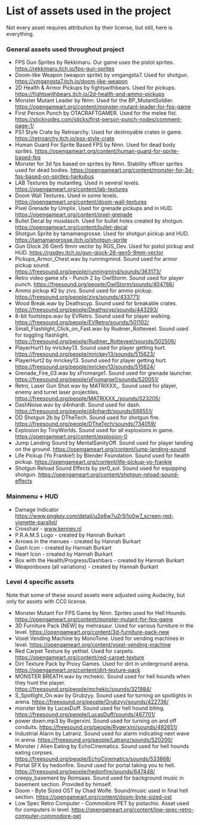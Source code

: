 # List of assets used in the project
Not every asset requires attribution by their license, but still, here is everything.
### General assets used throughout project
- FPS Gun Sprites by Rekkimaru. Our game uses the pistol sprites. https://rekkimaru.itch.io/fps-gun-sprites
- Doom-like Weapon (weapon sprite) by vmgangsta7. Used for shotgun. https://vmgangsta7.itch.io/doom-like-weapon
- 2D Health & Armor Pickups by fightswithbears. Used for pickups. https://fightswithbears.itch.io/2d-health-and-ammo-pickups
- Monster Mutant Leader by Nmn. Used for the BP_MutantSoldier. https://opengameart.org/content/monster-mutant-leader-for-fps-game
- First Person Punch by OTACRAFTGAMER. Used for the melee fist. https://sticknodes.com/sticks/first-person-punch-nodes/comment-page-1/
- PS1 Style Crate by Retroarchy. Used for destroyable crates in game. https://retroarchy.itch.io/psx-style-crate
- Human Guard For Sprite Based FPS by Nmn. Used for dead body sprites. https://opengameart.org/content/human-guard-for-sprite-based-fps
- Monster for 3d fps based on sprites by Nmn. Stability officer sprites used for dead bodies. https://opengameart.org/content/monster-for-3d-fps-based-on-sprites-harkubus
- LAB Textures by mutantleg. Used in several levels. https://opengameart.org/content/lab-textures
- Doom Wall Textures. Used in some levels. https://opengameart.org/content/doom-wall-textures
- Pixel Grenade by Umplix. Used for grenade pickups and in HUD. https://opengameart.org/content/pixel-grenade
- Bullet Decal by musdasch. Used for bullet holes created by shotgun. https://opengameart.org/content/bullet-decal
- Shotgun Sprite by tamamangrosse. Used for shotgun pickup and HUD. https://tamamangrosse.itch.io/shotgun-sprite
- Gun Glock 26 Gen5 9mm vector by RGS_Dev. Used for pistol pickup and HUD. https://rgsdev.itch.io/gun-glock-26-gen5-9mm-vector
- Pickups_Armor_Chest.wav by runningmind. Sound used for armor pickup sound. https://freesound.org/people/runningmind/sounds/363173/
- Retro video game sfx - Punch 2 by OwlStorm. Sound used for player punch. https://freesound.org/people/OwlStorm/sounds/404766/
- Ammo pickup #2 by zivs. Sound used for ammo pickup. https://freesound.org/people/zivs/sounds/433771/
- Wood Break.wav by Deathscyp. Sound used for breakable crates. https://freesound.org/people/Deathscyp/sounds/443293/
- 8-bit footsteps.wav by EVRetro. Sound used for player walking. https://freesound.org/people/EVRetro/sounds/501102/
- Small_Flashlight_Click_on_Fast.wav by Rudmer_Rotteveel. Sound used for toggling flashlight. https://freesound.org/people/Rudmer_Rotteveel/sounds/502506/
- PlayerHurt1 by mrickey13. Sound used for player getting hurt. https://freesound.org/people/mrickey13/sounds/515623/
- PlayerHurt2 by mrickey13. Sound used for player getting hurt. https://freesound.org/people/mrickey13/sounds/515624/
- Grenade_Fire_03.wav by xFromarge1. Sound used for grenade launcher. https://freesound.org/people/xFromarge1/sounds/520051/
- Retro, Laser Gun Shot.wav by MATRIXXX_. Sound used for player, enemy and turret laser projectiles. https://freesound.org/people/MATRIXXX_/sounds/523205/
- DashNoise.wav by d4nhardt. Sound used for dash. https://freesound.org/people/d4nhardt/sounds/688551/
- DD Shotgun 2b by DTheTech. Sound used for shotgun fire. https://freesound.org/people/DTheTech/sounds/734059/
- Explosion by TinyWorlds. Sound used for all explosions in game. https://opengameart.org/content/explosion-0
- Jump Landing Sound by MentalSanityOff. Sound used for player landing on the ground. https://opengameart.org/content/jump-landing-sound
- Life Pickup (Yo Frankie!) by Blender Foundation. Sound used for health pickup. https://opengameart.org/content/life-pickup-yo-frankie
- Shotgun Reload Sound Effects by zer0_sol. Sound used for equipping shotgun. https://opengameart.org/content/shotgun-reload-sound-effects

### Mainmenu + HUD
- Damage Indicator https://www.pngkey.com/detail/u2e6w7u2r5i1o0w7_screen-red-vignette-parallel/
- Crosshair - www.kenney.nl
- P.R.A.M.S Logo - created by Hannah Burkart
- Arrows in the menues - created by Hannah Burkart
- Dash Icon - created by Hannah Burkart
- Heart Icon - created by Hannah Burkart
- Box with the Health/Progress/Dashbars - created by Hannah Burkart
- Weaponboxes (all variations) - created by Hannah Burkart

### Level 4 specific assets
Note that some of these sound assets were adjusted using Audacity, but only for assets with CC0 license.
- Monster Mutant For FPS Game by Nmn. Sprites used for Hell Hounds. https://opengameart.org/content/monster-mutant-for-fps-game
- 3D Furniture Pack [NEW] by mehrasaur. Used for various furniture in the level. https://opengameart.org/content/3d-furniture-pack-new
- Voxel Vending Machine by MonoTone. Used for vending machines in level. https://opengameart.org/content/voxel-vending-machine
- Red Carpet Texture by yethiel. Used for carpets. https://opengameart.org/content/red-carpet-texture
- Dirt Texture Pack by Proxy Games. Used for dirt in underground arena. https://opengameart.org/content/dirt-texture-pack
- MONSTER BREATH.wav by mchekic. Sound used for hell hounds when they hunt the player. https://freesound.org/people/mchekic/sounds/321984/
- S_Spotlight_On.wav by Grubzyy. Sound used for turning on spotlights in arena. https://freesound.org/people/Grubzyy/sounds/422736/
- monster bite by LucasDuff. Sound used for hell hound biting. https://freesound.org/people/LucasDuff/sounds/467701/
- power down.mp3 by Rvgerxini. Sound used for turning on and off conduits. https://freesound.org/people/Rvgerxini/sounds/492651/
- Industrial Alarm by Latranz. Sound used for alarm indicating next wave in arena. https://freesound.org/people/Latranz/sounds/520200/
- Monster / Alien Eating by EchoCinematics. Sound used for hell hounds eating corpses. https://freesound.org/people/EchoCinematics/sounds/533868/
- Portal SFX by hedonfire. Sound used for portal taking you to hell. https://freesound.org/people/hedonfire/sounds/647448/
- creepy_basement by Romsaas. Sound used for background music in basement section. Provided by himself.
- Doom - Byte Sized OST by Chad Wolfe. Sound/music used in final hell section. https://opengameart.org/content/doom-byte-sized-ost
- Low Spec Retro Computer - Commodore PET by pistachio. Asset used for computers in level. https://opengameart.org/content/low-spec-retro-computer-commodore-pet
